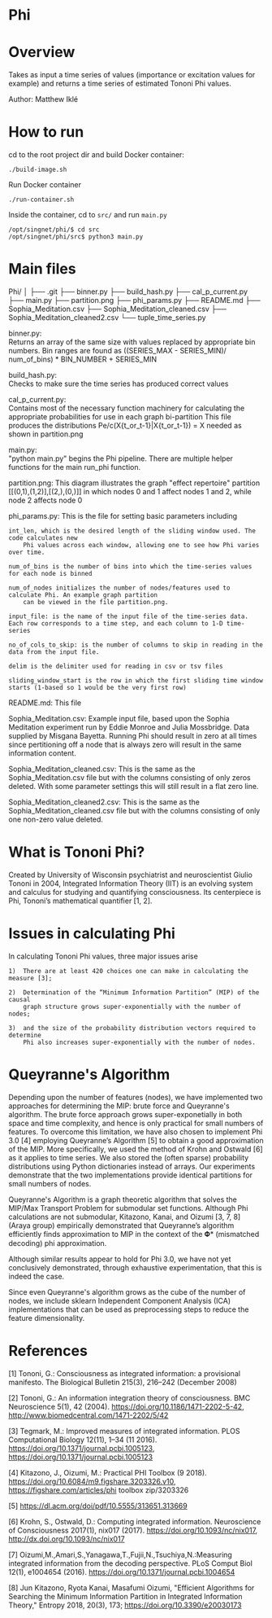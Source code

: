 # Phi

# Overview

Takes as input a time series of values (importance or excitation values
for example) and returns a time series of estimated Tononi Phi values.

Author: Matthew Iklé

# How to run

cd to the root project dir and build Docker container:

```
./build-image.sh
```

Run Docker container

```
./run-container.sh
```

Inside the container, cd to `src/` and run `main.py`

```
/opt/singnet/phi/$ cd src
/opt/singnet/phi/src$ python3 main.py
```

# Main files

Phi/
│
├── .git
├── binner.py
├── build_hash.py
├── cal_p_current.py
├── main.py
├── partition.png
├── phi_params.py
├── README.md
├── Sophia_Meditation.csv
├── Sophia_Meditation_cleaned.csv
├── Sophia_Meditation_cleaned2.csv
└── tuple_time_series.py

binner.py:           
    Returns an array of the same size with values replaced by appropriate bin numbers.
    Bin ranges are found as ((SERIES_MAX - SERIES_MIN)/ num_of_bins) * BIN_NUMBER + SERIES_MIN   

build_hash.py:  
    Checks to make sure the time series has produced correct values

cal_p_current.py:   
    Contains most of the necessary function machinery for calculating the appropriate probabilities for use in each graph bi-partition
    This file produces the distributions Pe/c(X{t_or_t-1}|X{t_or_t-1}) = X needed as shown in partition.png
    
main.py:            
    "python main.py" begins the Phi pipeline. There are multiple helper functions for the main run_phi function.
    
partition.png:
    This diagram illustrates the graph "effect repertoire" partition [[(0,1),(1,2)],[(2,),(0,)]] in which nodes 0 and 1 affect nodes 1 and 2, while node 2 affects node 0

phi_params.py:  This is the  file for setting basic parameters including

    int_len, which is the desired length of the sliding window used. The code calculates new
        Phi values across each window, allowing one to see how Phi varies over time.
    
    num_of_bins is the number of bins into which the time-series values for each node is binned
    
    num_of_nodes initializes the number of nodes/features used to calculate Phi. An example graph partition
        can be viewed in the file partition.png.
        
    input_file: is the name of the input file of the time-series data. Each row corresponds to a time step, and each column to 1-D time-series

    no_of_cols_to_skip: is the number of columns to skip in reading in the data from the input file.

    delim is the delimiter used for reading in csv or tsv files

    sliding_window_start is the row in which the first sliding time window starts (1-based so 1 would be the very first row)

README.md:
    This file
    
Sophia_Meditation.csv:
    Example input file, based upon the Sophia Meditation experiment run by Eddie Monroe and Julia Mossbridge. Data supplied by Misgana Bayetta. Running Phi should result in zero at all times since pertitioning off a node that is always zero will result in the same information content.
    
Sophia_Meditation_cleaned.csv:
    This is the same as the Sophia_Meditation.csv file but with the columns consisting of only zeros deleted. With some parameter settings this will still result in a flat zero line.
    
Sophia_Meditation_cleaned2.csv:
    This is the same as the Sophia_Meditation_cleaned.csv file but with the columns consisting of only one non-zero value deleted.
    
# What is Tononi Phi?

Created by University of Wisconsin psychiatrist and neuroscientist Giulio Tononi in
2004, Integrated Information Theory (IIT) is an evolving system and calculus for
studying and quantifying consciousness. Its centerpiece is Phi, Tononi’s
mathematical quantifier [1, 2].

# Issues in calculating Phi

In calculating Tononi Phi values, three major issues arise

    1)  There are at least 420 choices one can make in calculating the measure [3];
    
    2)  Determination of the “Minimum Information Partition” (MIP) of the causal
        graph structure grows super-exponentially with the number of nodes;
    
    3)  and the size of the probability distribution vectors required to determine
        Phi also increases super-exponentially with the number of nodes. 
    
# Queyranne's Algorithm    

Depending upon the number of features (nodes), we have implemented  two 
approaches for determining the MIP: brute force and Queyranne's algorithm. 
The brute force approach grows super-exponetially in both space and time complexity,
and hence is only practical for small numbers of features. To overcome this 
limitation, we have also chosen to implement Phi 3.0 [4] employing Queyranne’s 
Algorithm [5] to obtain a good approximation of the MIP. More specifically, we used 
the method of Krohn and Ostwald [6] as it applies to time series.  We also stored 
the (often sparse) probability distributions using Python dictionaries instead of 
arrays. Our experiments demonstrate that the two implementations provide identical
partitions for small numbers of nodes.

Queyranne's Algorithm is a graph theoretic algorithm that solves the
MIP/Max Transport Problem for submodular set functions. Although
Phi calculations are not submodular, Kitazono, Kanai, and Oizumi [3, 7, 8] (Araya 
group) empirically demonstrated that Queyranne’s algorithm efficiently finds 
approximation to MIP in the context of the 𝚽* (mismatched decoding) phi 
approximation.

Although similar results appear to hold for Phi 3.0, we have not yet conclusively 
demonstrated, through exhaustive experimentation, that this is indeed the case.

Since even Queyranne's algorithm grows as the cube of the number of nodes, we
include sklearn Independent Component Analysis (ICA) implementations that can be
used as preprocessing steps to reduce the feature dimensionality.

# References

[1] Tononi, G.: Consciousness as integrated information: a provisional manifesto. The Biological Bulletin 215(3), 216–242 (December 2008)

[2] Tononi, G.: An information integration theory of consciousness. BMC
Neuroscience 5(1), 42 (2004). https://doi.org/10.1186/1471-2202-5-42,
http://www.biomedcentral.com/1471-2202/5/42

[3] Tegmark, M.: Improved measures of integrated information. PLOS Computational
Biology 12(11), 1–34 (11 2016). https://doi.org/10.1371/journal.pcbi.1005123,
https://doi.org/10.1371/journal.pcbi.1005123

[4] Kitazono, J., Oizumi, M.: Practical PHI Toolbox
(9 2018). https://doi.org/10.6084/m9.figshare.3203326.v10,
https://figshare.com/articles/phi toolbox zip/3203326

[5] https://dl.acm.org/doi/pdf/10.5555/313651.313669

[6] Krohn, S., Ostwald, D.: Computing integrated information. Neuroscience
of Consciousness 2017(1), nix017 (2017). https://doi.org/10.1093/nc/nix017,
http://dx.doi.org/10.1093/nc/nix017

[7] Oizumi,M.,Amari,S.,Yanagawa,T.,Fujii,N.,Tsuchiya,N.:Measuring integrated
information from the decoding perspective. PLoS Comput Biol 12(1), e1004654
(2016). https://doi.org/10.1371/journal.pcbi.1004654

[8] Jun Kitazono, Ryota Kanai, Masafumi Oizumi, "Efficient Algorithms for Searching the Minimum Information Partition in Integrated Information Theory," Entropy 2018, 20(3), 173; https://doi.org/10.3390/e20030173
